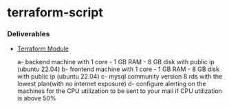 # terraform-script

  ### Deliverables
- [Terraform Module](https://github.com/Marwan465/terraform-script/tree/main/Terraform-aws-module) 


    a- backend machine with 1 core - 1 GB RAM - 8 GB disk with public ip (ubuntu 22.04)
		b- frontend machine with 1 core - 1 GB RAM - 8 GB disk with public ip (ubuntu 22.04)
		c- mysql community version 8 rds with the lowest plan(with no internet exposure)
    d- configure alerting on the machines for the CPU utilization to be sent to your mail if CPU utilization is above 50%


